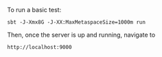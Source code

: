 To run a basic test:

```
sbt -J-Xmx8G -J-XX:MaxMetaspaceSize=1000m run
```

Then, once the server is up and running, navigate to
```
http://localhost:9000
```
